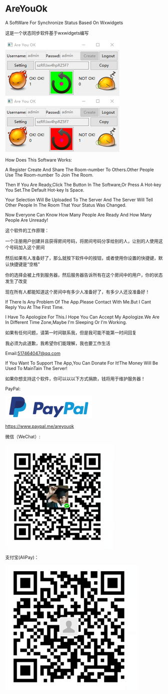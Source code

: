 
# AreYouOk
A SoftWare For Synchronize Status Based On Wxwidgets

这是一个状态同步软件基于wxwidgets编写

![image](https://github.com/chenjie199234/AreYouOk/raw/master/screenshot/OKOK.png) ![image](https://github.com/chenjie199234/AreYouOk/raw/master/screenshot/NotOK.png)

How Does This Software Works:

A Register Create And Share The Room-number To Others.Other People Use The Room-number To Join The Room.

Then If You Are Ready,Click The Button In The Software,Or Press A Hot-key You Set.The Default Hot-key Is Space.

Your Selection Will Be Uploaded To The Server And The Server Will Tell Other People In The Room That Your Status Was Changed. 

Now Everyone  Can Know How Many People Are Ready And How Many People Are Unready!

这个软件的工作原理：

一个注册用户创建并且获得房间号码，将房间号码分享给别的人，让别的人使用这个号码加入这个房间

然后如果有人准备好了，那么就按下软件中的按钮，或者使用你设置的快捷键，默认快捷键是“空格”

你的选择会被上传到服务器，然后服务器告诉所有在这个房间中的用户，你的状态发生了改变

现在所有人都能知道这个房间中有多少人准备好了，有多少人还没准备好！

If There Is Any Problem Of The App.Please Contact With Me.But I Cant Reply You At The First Time.

I Have To Apologize For This.I Hope You Can Accept My Apologize.We Are In Different Time Zone,Maybe I'm Sleeping Or I'm Working.

如果有任何问题，请第一时间联系我，但是我可能不能第一时间回复

我必须为此道歉，我希望你们能理解，我也要工作生活

Email:517464047@qq.com

If You Want To Support The App,You Can Donate For It!The Money Will Be Used To MainTain The Server!

如果你想支持这个软件，你可以以以下方式捐款，钱将用于维护服务器！

PayPal:

![image](https://github.com/chenjie199234/AreYouOk/raw/master/donate/paypal.png)

https://www.paypal.me/areyouok

微信（WeChat）:

![image](https://github.com/chenjie199234/AreYouOk/raw/master/donate/wechat.png)

支付宝(AliPay)：

![image](https://github.com/chenjie199234/AreYouOk/raw/master/donate/alipay.png)
